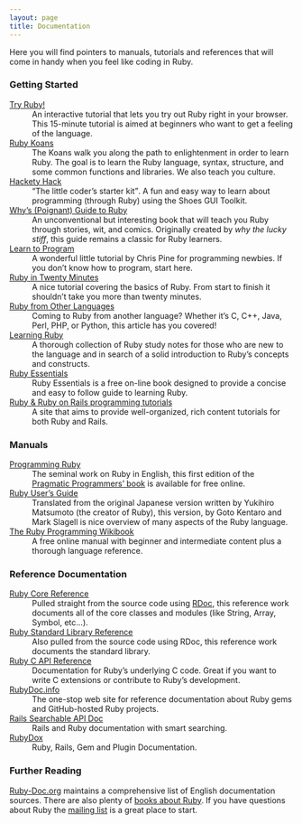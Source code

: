 ```yaml
---
layout: page
title: Documentation
---
```


Here you will find pointers to manuals, tutorials and references that will
come in handy when you feel like coding in Ruby.

### Getting Started

<dl>
  <dt><a href="http://tryruby.org/">Try Ruby!</a></dt>
  <dd>An interactive tutorial that lets you try out Ruby right in your browser. This 15-minute tutorial is aimed at beginners who want to get a feeling of the language.</dd>

  <dt><a href="http://rubykoans.com/">Ruby Koans</a></dt>
  <dd>The Koans walk you along the path to enlightenment in order to learn Ruby. The goal is to learn the Ruby language, syntax, structure, and some common functions and libraries. We also teach you culture.</dd>

  <dt><a href="http://hackety-hack.com/">Hackety Hack</a></dt>
  <dd>
  <q cite="http://hackety-hack.com/">The little coder&#8217;s starter kit</q>. A fun and easy way to learn about programming (through Ruby) using the Shoes <span class="caps">GUI</span> Toolkit.</dd>

  <dt><a href="http://mislav.uniqpath.com/poignant-guide/">Why&#8217;s (Poignant) Guide to Ruby</a></dt>
  <dd>An unconventional but interesting book that will teach you Ruby through stories, wit, and comics. Originally created by <em>why the lucky stiff</em>, this guide remains a classic for Ruby learners.</dd>

  <dt><a href="http://pine.fm/LearnToProgram/">Learn to Program</a></dt>
  <dd>A wonderful little tutorial by Chris Pine for programming newbies. If you don&#8217;t know how to program, start here.</dd>

  <dt><a href="quickstart/">Ruby in Twenty Minutes</a></dt>
  <dd>A nice tutorial covering the basics of Ruby. From start to finish it shouldn&#8217;t take you more than twenty minutes.</dd>

  <dt><a href="ruby-from-other-languages/">Ruby from Other Languages</a></dt>
  <dd>Coming to Ruby from another language? Whether it&#8217;s C, C++, Java, Perl, <span class="caps">PHP</span>, or Python, this article has you covered!</dd>

  <dt><a href="http://rubylearning.com/">Learning Ruby</a></dt>
  <dd>A thorough collection of Ruby study notes for those who are new to the language and in search of a solid introduction to Ruby&#8217;s concepts and constructs.</dd>

  <dt><a href="http://www.techotopia.com/index.php/Ruby_Essentials">Ruby Essentials</a></dt>
  <dd>Ruby Essentials is a free on-line book designed to provide a concise and easy to follow guide to learning Ruby.</dd>

  <dt><a href="http://www.meshplex.org/wiki/Ruby/Ruby_on_Rails_programming_tutorials">Ruby &amp; Ruby on Rails programming tutorials</a></dt>
  <dd>A site that aims to provide well-organized, rich content tutorials for both Ruby and Rails.</dd>
</dl>

### Manuals

<dl>
  <dt><a href="http://www.ruby-doc.org/docs/ProgrammingRuby/">Programming Ruby</a></dt>
  <dd>The seminal work on Ruby in English, this first edition of the <a href="http://pragmaticprogrammer.com/titles/ruby/index.html">Pragmatic Programmers&#8217; book</a> is available for free online.</dd>

  <dt><a href="http://www.rubyist.net/~slagell/ruby/">Ruby User&#8217;s Guide</a></dt>
  <dd>Translated from the original Japanese version written by Yukihiro Matsumoto (the creator of Ruby), this version, by Goto Kentaro and Mark Slagell is nice overview of many aspects of the Ruby language.</dd>

  <dt><a href="http://en.wikibooks.org/wiki/Ruby_programming_language">The Ruby Programming Wikibook</a></dt>
  <dd>A free online manual with beginner and intermediate content plus a thorough language reference.</dd>
</dl>

<h3>Reference Documentation</h3>

<dl>
  <dt><a href="http://www.ruby-doc.org/core">Ruby Core Reference</a></dt>
  <dd>Pulled straight from the source code using <a href="http://rdoc.sourceforge.net">RDoc</a>, this reference work documents all of the core classes and modules (like String, Array, Symbol, etc&#8230;).</dd>

  <dt><a href="http://www.ruby-doc.org/stdlib">Ruby Standard Library Reference</a></dt>
  <dd>Also pulled from the source code using RDoc, this reference work documents the standard library.</dd>

  <dt><a href="http://www.ruby-doc.org/doxygen/current/">Ruby <span class="caps">C API</span> Reference</a></dt>
  <dd>Documentation for Ruby&#8217;s underlying C code. Great if you want to write C extensions or contribute to Ruby&#8217;s development.</dd>

  <dt><a href="http://www.rubydoc.info/">RubyDoc.info</a></dt>
  <dd>The one-stop web site for reference documentation about Ruby gems and GitHub-hosted Ruby projects.</dd>

  <dt><a href="http://railsapi.com/">Rails Searchable <span class="caps">API</span> Doc</a></dt>
  <dd>Rails and Ruby documentation with smart searching.</dd>

  <dt><a href="http://www.rubydox.net/">RubyDox</a></dt>
  <dd>Ruby, Rails, Gem and Plugin Documentation.</dd>
</dl>

### Further Reading

[Ruby-Doc.org](http://ruby-doc.org) maintains a comprehensive list
of English documentation sources. There are also plenty of
[books about Ruby](http://www.ruby-doc.org/bookstore).
If you have questions about Ruby the [mailing list](/en/community/mailing-lists/)
is a great place to start.
